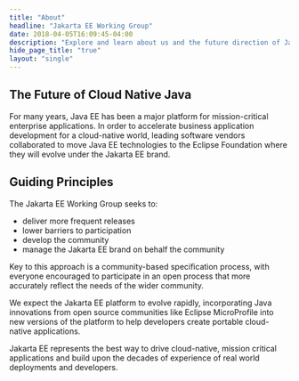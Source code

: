 ```yaml
---
title: "About"
headline: "Jakarta EE Working Group"
date: 2018-04-05T16:09:45-04:00
description: "Explore and learn about us and the future direction of Jakarta EE."
hide_page_title: "true"
layout: "single"
---
```


## The Future of Cloud Native Java

For many years, Java EE has been a major platform for mission-critical enterprise applications. In order to accelerate business application development for a cloud-native world, leading software vendors collaborated to move Java EE technologies to the Eclipse Foundation where they will evolve under the Jakarta EE brand.

## Guiding Principles
The Jakarta EE Working Group seeks to:

* deliver more frequent releases
* lower barriers to participation
* develop the community
* manage the Jakarta EE brand on behalf the community

Key to this approach is a community-based specification process, with everyone encouraged to participate in an open process that more accurately reflect the needs of the wider community.

We expect the Jakarta EE platform to evolve rapidly, incorporating Java innovations from open source communities like Eclipse MicroProfile into new versions of the platform to help developers create portable cloud-native applications.

Jakarta EE represents the best way to drive cloud-native, mission critical applications and build upon the decades of experience of real world deployments and developers.

